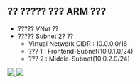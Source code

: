 ## ?? ????? ??? ARM ???
- ????? VNet ??
- ????? Subnet 2? ??
  - Virtual Network CIDR : 10.0.0.0/16
  - ??? 1 : Frontend-Subnet(10.0.1.0/24)
  - ??? 2 : Middle-Subnet(10.0.2.0/24)

<a href="https://portal.azure.com/#create/Microsoft.Template/uri/https%3A%2F%2Fraw.githubusercontent.com%2Ftaeyo%2FAzureARMTemplates%2Fmaster%2FArm_CreateVNet%2FTemplates%2Fazuredeploy.json" target="_blank">
    <img src="http://azuredeploy.net/deploybutton.png"/>
</a>
<a href="http://armviz.io/#/?load=https%3A%2F%2Fraw.githubusercontent.com%2Ftaeyo%2FAzureARMTemplates%2Fmaster%2FArm_CreateVNet%2FTemplates%2Fazuredeploy.json" target="_blank">
    <img src="http://armviz.io/visualizebutton.png"/>
</a>